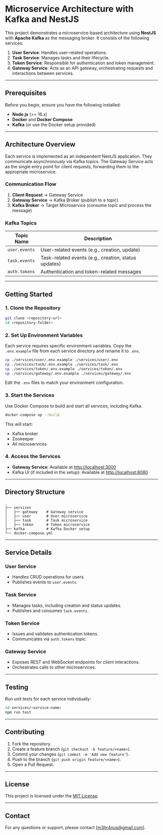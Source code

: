 # Microservice Architecture with Kafka and NestJS

This project demonstrates a microservice-based architecture using **NestJS** with **Apache Kafka** as the messaging broker. It consists of the following services:

1. **User Service**: Handles user-related operations.
2. **Task Service**: Manages tasks and their lifecycle.
3. **Token Service**: Responsible for authentication and token management.
4. **Gateway Service**: Acts as an API gateway, orchestrating requests and interactions between services.

---

## Prerequisites

Before you begin, ensure you have the following installed:

- **Node.js** (>= 16.x)
- **Docker** and **Docker Compose**
- **Kafka** (or use the Docker setup provided)

---

## Architecture Overview

Each service is implemented as an independent NestJS application. They communicate asynchronously via Kafka topics. The Gateway Service acts as the single entry point for client requests, forwarding them to the appropriate microservice.

### Communication Flow

1. **Client Request** → Gateway Service
2. **Gateway Service** → Kafka Broker (publish to a topic)
3. **Kafka Broker** → Target Microservice (consume topic and process the message)

### Kafka Topics

| Topic Name         | Description                                |
|--------------------|--------------------------------------------|
| `user.events`      | User-related events (e.g., creation, update) |
| `task.events`      | Task-related events (e.g., creation, status updates) |
| `auth.tokens`      | Authentication and token-related messages |

---

## Getting Started

### 1. Clone the Repository

```bash
git clone <repository-url>
cd <repository-folder>
```

### 2. Set Up Environment Variables

Each service requires specific environment variables. Copy the `.env.example` file from each service directory and rename it to `.env`.

```bash
cp ./services/user/.env.example ./services/user/.env
cp ./services/task/.env.example ./services/task/.env
cp ./services/token/.env.example ./services/token/.env
cp ./services/gateway/.env.example ./services/gateway/.env
```

Edit the `.env` files to match your environment configuration.

### 3. Start the Services

Use Docker Compose to build and start all services, including Kafka.

```bash
docker-compose up --build
```

This will start:
- Kafka broker
- Zookeeper
- All microservices

### 4. Access the Services

- **Gateway Service**: Available at [http://localhost:3000](http://localhost:3000)
- Kafka UI (if included in the setup): Available at [http://localhost:8080](http://localhost:8080)

---

## Directory Structure

```
.
├── services
│   ├── gateway    # Gateway service
│   ├── user       # User microservice
│   ├── task       # Task microservice
│   ├── token      # Token microservice
├── kafka          # Kafka Docker setup
└── docker-compose.yml
```

---

## Service Details

### User Service
- Handles CRUD operations for users.
- Publishes events to `user.events`.

### Task Service
- Manages tasks, including creation and status updates.
- Publishes and consumes `task.events`.

### Token Service
- Issues and validates authentication tokens.
- Communicates via `auth.tokens` topic.

### Gateway Service
- Exposes REST and WebSocket endpoints for client interactions.
- Orchestrates calls to other microservices.

---

## Testing

Run unit tests for each service individually:

```bash
cd services/<service-name>
npm run test
```

---

## Contributing

1. Fork the repository.
2. Create a feature branch (`git checkout -b feature/<name>`).
3. Commit your changes (`git commit -m 'Add new feature'`).
4. Push to the branch (`git push origin feature/<name>`).
5. Open a Pull Request.

---

## License

This project is licensed under the [MIT License](LICENSE).

---

## Contact

For any questions or support, please contact [m3hr4nus@gmail.com].

